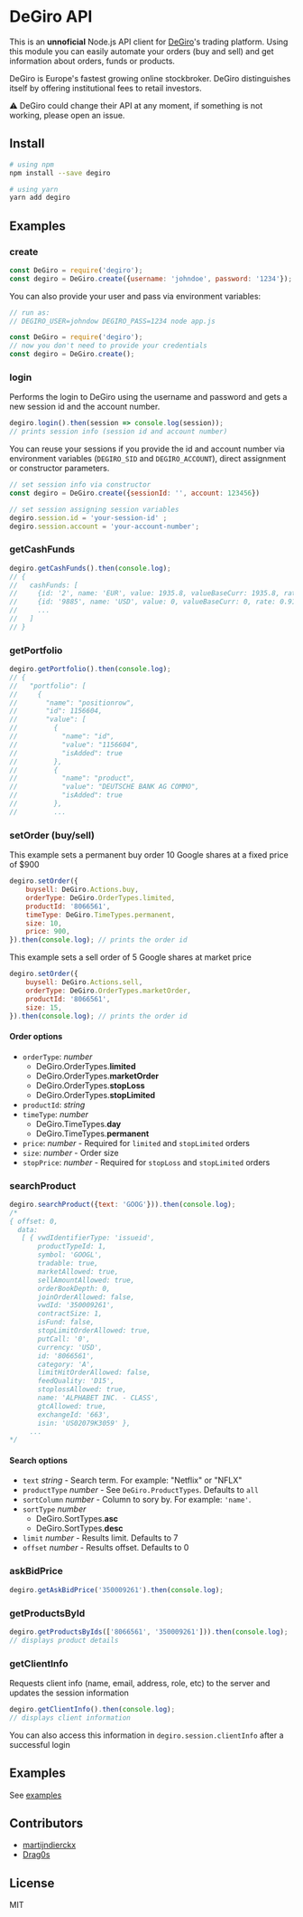 # DeGiro API

This is an **unnoficial** Node.js API client for [DeGiro](https://www.degiro.co.uk)'s trading platform. Using this module you can easily automate your orders (buy and sell) and get information about orders, funds or products.

DeGiro is Europe's fastest growing online stockbroker. DeGiro distinguishes itself by offering institutional fees to retail investors.

:warning: DeGiro could change their API at any moment, if something is not working, please open an issue.

## Install

```bash
# using npm
npm install --save degiro

# using yarn
yarn add degiro
```

## Examples

### create

```javascript
const DeGiro = require('degiro');
const degiro = DeGiro.create({username: 'johndoe', password: '1234'});
```

You can also provide your user and pass via environment variables:

```javascript
// run as:
// DEGIRO_USER=johndow DEGIRO_PASS=1234 node app.js

const DeGiro = require('degiro');
// now you don't need to provide your credentials
const degiro = DeGiro.create();
```

### login

Performs the login to DeGiro using the username and password and
gets a new session id and the account number.

```javascript
degiro.login().then(session => console.log(session));
// prints session info (session id and account number)
```

You can reuse your sessions if you provide the id and account number
via environment variables (`DEGIRO_SID` and `DEGIRO_ACCOUNT`), direct assignment
or constructor parameters.

```javascript
// set session info via constructor
const degiro = DeGiro.create({sessionId: '', account: 123456})

// set session assigning session variables
degiro.session.id = 'your-session-id' ;
degiro.session.account = 'your-account-number';
```

### getCashFunds

```javascript
degiro.getCashFunds().then(console.log);
// {
//   cashFunds: [
//     {id: '2', name: 'EUR', value: 1935.8, valueBaseCurr: 1935.8, rate: 1},
//     {id: '9885', name: 'USD', value: 0, valueBaseCurr: 0, rate: 0.9102},
//     ...
//   ]
// }
```

### getPortfolio

```javascript
degiro.getPortfolio().then(console.log);
// {
//   "portfolio": [
//     {
//       "name": "positionrow",
//       "id": 1156604,
//       "value": [
//         {
//           "name": "id",
//           "value": "1156604",
//           "isAdded": true
//         },
//         {
//           "name": "product",
//           "value": "DEUTSCHE BANK AG COMMO",
//           "isAdded": true
//         },
//         ...
```

### setOrder (buy/sell)

This example sets a permanent buy order 10 Google shares at a fixed price of $900

```javascript
degiro.setOrder({
    buysell: DeGiro.Actions.buy,
    orderType: DeGiro.OrderTypes.limited,
    productId: '8066561',
    timeType: DeGiro.TimeTypes.permanent,
    size: 10,
    price: 900,
}).then(console.log); // prints the order id
```

This example sets a sell order of 5 Google shares at market price

```javascript
degiro.setOrder({
    buysell: DeGiro.Actions.sell,
    orderType: DeGiro.OrderTypes.marketOrder,
    productId: '8066561',
    size: 15,
}).then(console.log); // prints the order id
```

#### Order options

- `orderType`: _number_
    - DeGiro.OrderTypes.**limited**
    - DeGiro.OrderTypes.**marketOrder**
    - DeGiro.OrderTypes.**stopLoss**
    - DeGiro.OrderTypes.**stopLimited**
- `productId`: _string_
- `timeType`: _number_
    - DeGiro.TimeTypes.**day**
    - DeGiro.TimeTypes.**permanent**
- `price`: _number_  - Required for `limited` and `stopLimited` orders
- `size`: _number_ - Order size
- `stopPrice`: _number_ - Required for `stopLoss` and `stopLimited` orders

### searchProduct

```javascript
degiro.searchProduct({text: 'GOOG'})).then(console.log);
/*
{ offset: 0,
  data:
   [ { vwdIdentifierType: 'issueid',
       productTypeId: 1,
       symbol: 'GOOGL',
       tradable: true,
       marketAllowed: true,
       sellAmountAllowed: true,
       orderBookDepth: 0,
       joinOrderAllowed: false,
       vwdId: '350009261',
       contractSize: 1,
       isFund: false,
       stopLimitOrderAllowed: true,
       putCall: '0',
       currency: 'USD',
       id: '8066561',
       category: 'A',
       limitHitOrderAllowed: false,
       feedQuality: 'D15',
       stoplossAllowed: true,
       name: 'ALPHABET INC. - CLASS',
       gtcAllowed: true,
       exchangeId: '663',
       isin: 'US02079K3059' },
     ...
*/
```

#### Search options

- `text` _string_ - Search term. For example: "Netflix" or "NFLX"
- `productType` _number_ - See `DeGiro.ProductTypes`. Defaults to `all`
- `sortColumn` _number_ - Column to sory by. For example: `'name'`.
- `sortType` _number_
    - DeGiro.SortTypes.**asc**
    - DeGiro.SortTypes.**desc**
- `limit` _number_ - Results limit. Defaults to 7
- `offset` _number_ - Results offset. Defaults to 0

### askBidPrice

```javascript
degiro.getAskBidPrice('350009261').then(console.log);
```

### getProductsById

```javascript
degiro.getProductsByIds(['8066561', '350009261'])).then(console.log);
// displays product details
```

### getClientInfo

Requests client info (name, email, address, role, etc) to the server and updates the session information

```javascript
degiro.getClientInfo().then(console.log);
// displays client information
```

You can also access this information in `degiro.session.clientInfo` after a successful login

## Examples

See [examples](./examples)

## Contributors

- [martijndierckx](https://github.com/martijndierckx)
- [Drag0s](https://github.com/Drag0s)

## License

MIT
